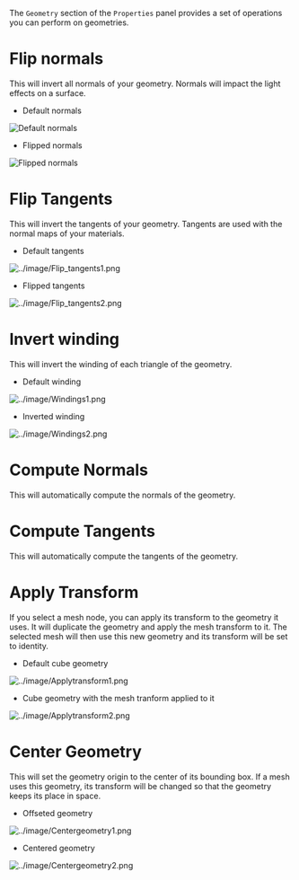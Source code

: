 The `Geometry` section of the `Properties` panel provides a set of operations you can perform on geometries.

Flip normals
============

This will invert all normals of your geometry. Normals will impact the light effects on a surface.

-   Default normals

![Default normals](../image/Flip_normals1.png "Default normals")

-   Flipped normals

![Flipped normals](../image/Flip_normals2.png "Flipped normals")

Flip Tangents
=============

This will invert the tangents of your geometry. Tangents are used with the normal maps of your materials.

-   Default tangents

![](../image/Flip_tangents1.png "../image/Flip_tangents1.png")

-   Flipped tangents

![](../image/Flip_tangents2.png "../image/Flip_tangents2.png")

Invert winding
==============

This will invert the winding of each triangle of the geometry.

-   Default winding

![](../image/Windings1.png "../image/Windings1.png")

-   Inverted winding

![](../image/Windings2.png "../image/Windings2.png")

Compute Normals
===============

This will automatically compute the normals of the geometry.

Compute Tangents
================

This will automatically compute the tangents of the geometry.

Apply Transform
===============

If you select a mesh node, you can apply its transform to the geometry it uses. It will duplicate the geometry and apply the mesh transform to it. The selected mesh will then use this new geometry and its transform will be set to identity.

-   Default cube geometry

![](../image/Applytransform1.png "../image/Applytransform1.png")

-   Cube geometry with the mesh tranform applied to it

![](../image/Applytransform2.png "../image/Applytransform2.png")

Center Geometry
===============

This will set the geometry origin to the center of its bounding box. If a mesh uses this geometry, its transform will be changed so that the geometry keeps its place in space.

-   Offseted geometry

![](../image/Centergeometry1.png "../image/Centergeometry1.png")

-   Centered geometry

![](../image/Centergeometry2.png "../image/Centergeometry2.png")

